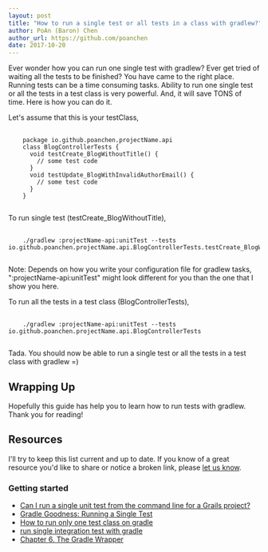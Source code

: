 ```yaml
---
layout: post
title: "How to run a single test or all tests in a class with gradlew?"
author: PoAn (Baron) Chen
author_url: https://github.com/poanchen
date: 2017-10-20
---
```

Ever wonder how you can run one single test with gradlew? Ever get tried of waiting all the tests to be finished? You have came to the right place. Running tests can be a time consuming tasks. Ability to run one single test or all the tests in a test class is very powerful. And, it will save TONS of time. Here is how you can do it.

Let's assume that this is your testClass,
<pre>
  <code class="java">
    package io.github.poanchen.projectName.api
    class BlogControllerTests {
      void testCreate_BlogWithoutTitle() {
        // some test code
      }
      void testUpdate_BlogWithInvalidAuthorEmail() {
        // some test code
      }
    }
  </code>
</pre>

To run single test (testCreate_BlogWithoutTitle),
<pre>
  <code class="bash">
    ./gradlew :projectName-api:unitTest --tests io.github.poanchen.projectName.api.BlogControllerTests.testCreate_BlogWithoutTitle
  </code>
</pre>

Note: Depends on how you write your configuration file for gradlew tasks, ":projectName-api:unitTest" might look different for you than the one that I show you here.

To run all the tests in a test class (BlogControllerTests),
<pre>
  <code class="bash">
    ./gradlew :projectName-api:unitTest --tests io.github.poanchen.projectName.api.BlogControllerTests
  </code>
</pre>

Tada. You should now be able to run a single test or all the tests in a test class with gradlew =)

## Wrapping Up

Hopefully this guide has help you to learn how to run tests with gradlew. Thank you for reading!

## Resources

I'll try to keep this list current and up to date. If you know of a great resource you'd like to share or notice a broken link, please [let us know](https://github.com/poanchen/poanchen.github.io/issues).

### Getting started

* [Can I run a single unit test from the command line for a Grails project?](https://stackoverflow.com/questions/3680272/can-i-run-a-single-unit-test-from-the-command-line-for-a-grails-project)
* [Gradle Goodness: Running a Single Test](http://mrhaki.blogspot.ca/2013/05/gradle-goodness-running-single-test.html)
* [How to run only one test class on gradle](https://stackoverflow.com/questions/22505533/how-to-run-only-one-test-class-on-gradle)
* [run single integration test with gradle](https://stackoverflow.com/questions/18061774/run-single-integration-test-with-gradle)
* [Chapter 6. The Gradle Wrapper](https://docs.gradle.org/current/userguide/gradle_wrapper.html)